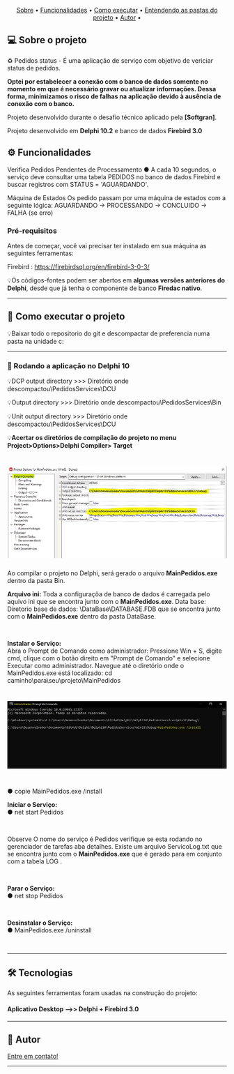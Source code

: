 
<p align="center">
 <a href="#-sobre-o-projeto">Sobre</a> •
 <a href="#-funcionalidades">Funcionalidades</a> •
 <a href="#-como-executar-o-projeto">Como executar</a> • 
<a href="#-entendendo-as-pastas-do-projeto">Entendendo as pastas do projeto</a> • 	
 <a href="#-autor">Autor</a> • 
</p>

## 💻 Sobre o projeto

♻️ Pedidos status - É uma aplicação de serviço com objetivo de vericiar status de pedidos.

**Optei por estabelecer a conexão com o banco de dados somente no momento em que é necessário gravar ou atualizar informações. Dessa forma, minimizamos o risco de falhas na aplicação devido à ausência de conexão com o banco.**

Projeto desenvolvido durante o desafio técnico aplicado pela **[Softgran]**.

Projeto desenvolvido em **Delphi 10.2** e banco de dados **Firebird 3.0**



## ⚙️ Funcionalidades

Verifica Pedidos Pendentes de Processamento 
● A cada 10 segundos, o serviço deve consultar uma tabela PEDIDOS no banco de dados 
Firebird e buscar registros com STATUS = 'AGUARDANDO'. 

Máquina de Estados 
Os pedido passam por uma máquina de estados com a seguinte lógica: 
AGUARDANDO → PROCESSANDO → CONCLUIDO → FALHA (se erro)


### Pré-requisitos

Antes de começar, você vai precisar ter instalado em sua máquina as seguintes ferramentas:

Firebird : https://firebirdsql.org/en/firebird-3-0-3/

💡Os códigos-fontes podem ser abertos em **algumas versões anteriores do Delphi**, desde que já tenha o componente de banco **Firedac nativo**.

---

## 🚀 Como executar o projeto

💡Baixar todo o repositorio do git e descompactar de preferencia numa pasta na unidade c:

---

### 🧭 Rodando a aplicação no Delphi 10

💡DCP output directory >>> Diretório onde descompactou\PedidosServices\DCU

💡Output directory >>> Diretório onde descompactou\PedidosServices\Bin

💡Unit output directory >>> Diretório onde descompactou\PedidosServices\DCU

💡**Acertar os diretórios de compilação do projeto no menu Project>Options>Delphi Compiler> Target**

<h1 align="center">
    <img alt="Tela" title="Tela" src="./img/diretorios_compilacao.JPG" />
</h1>

Ao compilar o projeto no Delphi, será gerado o arquivo **MainPedidos.exe** dentro da pasta Bin.

**Arquivo ini:**
Toda a configuraçõa de banco de dados é carregada pelo aquivo ini que se encontra junto com o **MainPedidos.exe**.
Data base: 
Diretorio base de dados: \DataBase\DATABASE.FDB que se encontra junto com o **MainPedidos.exe** dentro da pasta DataBase.

<br>

**Instalar o Serviço:**<br>
Abra o Prompt de Comando como administrador:
Pressione Win + S, digite cmd, clique com o botão direito em "Prompt de Comando" e selecione Executar como administrador.
Navegue até o diretório onde o MainPedidos.exe está localizado: cd caminho\para\seu\projeto\MainPedidos

<h1 align="center">
    <img alt="prompt" title="prompt" src="./img/prompt.JPG" />
</h1>

<br>
● copie MainPedidos.exe /install

<br>

**Iniciar o Serviço:**<br>
● net start Pedidos

<br>

Observe O nome do serviço é Pedidos verifique se esta rodando no gerenciador de tarefas aba detalhes.
Existe um arquivo ServicoLog.txt que se encontra junto com o **MainPedidos.exe** que é gerado para em conjunto com a tabela LOG .

<br>

**Parar o Serviço:**<br>
● net stop Pedidos

<br>

**Desinstalar o Serviço:**<br>
● MainPedidos.exe /uninstall

<br>

---

## 🛠 Tecnologias

As seguintes ferramentas foram usadas na construção do projeto:

#### **Aplicativo Desktop -->> Delphi + Firebird 3.0**

---

## 🦸 Autor

[Entre em contato!](https://www.linkedin.com/in/valdecir-antonio-rocha-desenvolvimento/)

---
